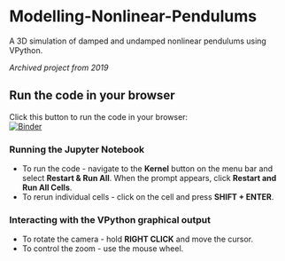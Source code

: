 # Modelling-Nonlinear-Pendulums
A 3D simulation of damped and undamped nonlinear pendulums using VPython.

*Archived project from 2019*

## Run the code in your browser
Click this button to run the code in your browser:  
[![Binder](https://mybinder.org/badge_logo.svg)](https://mybinder.org/v2/gh/ZainNaqavi/Modelling-Nonlinear-Pendulums/main?filepath=Modelling_Non-linear_Pendulums.ipynb)

### Running the Jupyter Notebook
* To run the code - navigate to the **Kernel** button on the menu bar and select **Restart & Run All**. When the prompt appears, click **Restart and Run All Cells**.
* To rerun individual cells - click on the cell and press **SHIFT + ENTER**.
### Interacting with the VPython graphical output
* To rotate the camera - hold **RIGHT CLICK** and move the cursor.
* To control the zoom - use the mouse wheel.
